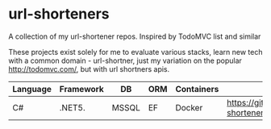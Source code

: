 # url-shorteners
A collection of my url-shortener repos. Inspired by TodoMVC list and similar


These projects exist solely for me to evaluate various stacks, learn new tech with a common domain - url-shortner, just my variation on the popular http://todomvc.com/, but with url shortners apis.

| Language  | Framework  | DB    | ORM  | Containers  | GitHub Repo                                      |
|-----------|------------|-------|------|-------------|--------------------------------------------------|
|  C#       | .NET5.     | MSSQL | EF   | Docker      |https://github.com/alanmynah/url-shortener-csharp |


